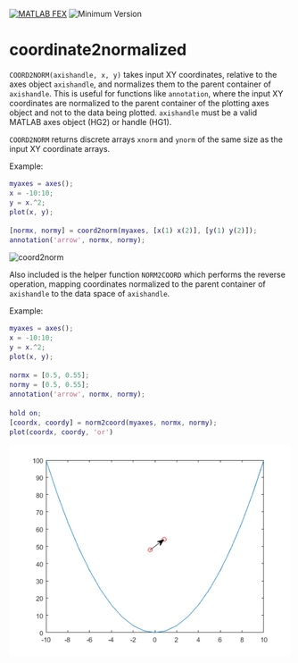 [![MATLAB FEX](https://img.shields.io/badge/MATLAB%20FEX-coord2norm-brightgreen.svg)](http://www.mathworks.com/matlabcentral/fileexchange/54254-coord2norm) ![Minimum Version](https://img.shields.io/badge/Requires-R2007a%20%28v7.4%29-orange.svg)

# coordinate2normalized

`COORD2NORM(axishandle, x, y)` takes input XY coordinates, relative to the axes object `axishandle`, and normalizes them to the parent container of `axishandle`. This is useful for functions like `annotation`, where the input XY coordinates are normalized to the parent container of the plotting axes object and not to the data being plotted. `axishandle` must be a valid MATLAB axes object (HG2) or handle (HG1).

`COORD2NORM` returns discrete arrays `xnorm` and `ynorm` of the same size as the input XY coordinate arrays.

Example:

```matlab
myaxes = axes();
x = -10:10;
y = x.^2;
plot(x, y);

[normx, normy] = coord2norm(myaxes, [x(1) x(2)], [y(1) y(2)]);
annotation('arrow', normx, normy);
````

![coord2norm](https://github.com/sco1/sco1.github.io/blob/master/coordinate2normalized/coord2norm.png)

Also included is the helper function `NORM2COORD` which performs the reverse operation, mapping coordinates normalized to the parent container of `axishandle` to the data space of `axishandle`.

Example:

```matlab
myaxes = axes();
x = -10:10;
y = x.^2;
plot(x, y);

normx = [0.5, 0.55];
normy = [0.5, 0.55];
annotation('arrow', normx, normy);

hold on;
[coordx, coordy] = norm2coord(myaxes, normx, normy);
plot(coordx, coordy, 'or')
```

![norm2coord](https://github.com/sco1/sco1.github.io/blob/master/coordinate2normalized/norm2coord.png)
